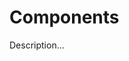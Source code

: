 <!-- ======================================================================
--- Search engine
title:          Components
keywords:       components
description:    Components in md-site-engine.
--- Menu system
order:          30
text:           Components
hidden:         false
umbel:          false
--- Page properties
id:             
document:       
layout:         layout-2-left
$-left:         #side-menu
--- Side menu
side-menu-root:     /documentation
side-menu-header:   Documentation
side-menu-top:      Introduction
side-menu-depth:    2
======================================================================= -->

# Components

Description...